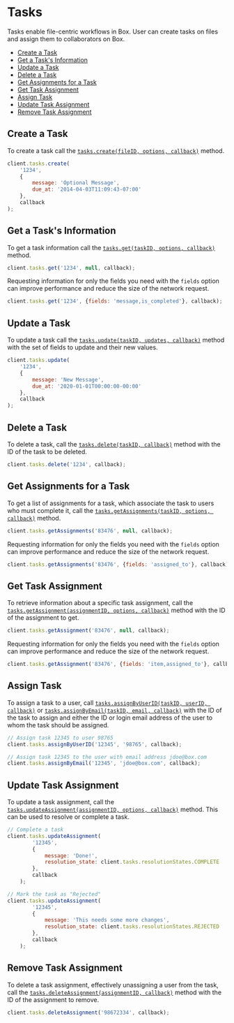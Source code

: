 Tasks
=====

Tasks enable file-centric workflows in Box. User can create tasks on files and assign them to collaborators on Box.

* [Create a Task](#create-a-task)
* [Get a Task's Information](#get-a-tasks-information)
* [Update a Task](#update-a-task)
* [Delete a Task](#delete-a-task)
* [Get Assignments for a Task](#get-assignments-for-a-task)
* [Get Task Assignment](#get-task-assignment)
* [Assign Task](#assign-task)
* [Update Task Assignment](#update-task-assignment)
* [Remove Task Assignment](#remove-task-assignment)

Create a Task
-------------

To create a task call the [`tasks.create(fileID, options, callback)`](http://opensource.box.com/box-node-sdk/jsdoc/Tasks.html#create) method.

```js
client.tasks.create(
	'1234',
	{
		message: 'Optional Message',
		due_at: '2014-04-03T11:09:43-07:00'
	},
	callback
);
```

Get a Task's Information
------------------------

To get a task information call the [`tasks.get(taskID, options, callback)`](http://opensource.box.com/box-node-sdk/jsdoc/Tasks.html#get) method.

```js
client.tasks.get('1234', null, callback);
```

Requesting information for only the fields you need with the `fields` option
can improve performance and reduce the size of the network request.

```js
client.tasks.get('1234', {fields: 'message,is_completed'}, callback);
```

Update a Task
-------------

To update a task call the
[`tasks.update(taskID, updates, callback)`](http://opensource.box.com/box-node-sdk/jsdoc/Tasks.html#update)
method with the set of fields to update and their new values.

```js
client.tasks.update(
	'1234',
	{
		message: 'New Message',
		due_at: '2020-01-01T00:00:00-00:00'
	},
	callback
);
```

Delete a Task
-------------

To delete a task, call the
[`tasks.delete(taskID, callback)`](http://opensource.box.com/box-node-sdk/jsdoc/Tasks.html#delete)
method with the ID of the task to be deleted.

```js
client.tasks.delete('1234', callback);
```

Get Assignments for a Task
--------------------------

To get a list of assignments for a task, which associate the task to users who
must complete it, call the
[`tasks.getAssignments(taskID, options, callback)`](http://opensource.box.com/box-node-sdk/jsdoc/Tasks.html#getAssignments)
method.

```js
client.tasks.getAssignments('83476', null, callback);
```

Requesting information for only the fields you need with the `fields` option
can improve performance and reduce the size of the network request.

```js
client.tasks.getAssignments('83476', {fields: 'assigned_to'}, callback);
```

Get Task Assignment
-------------------

To retrieve information about a specific task assignment, call the
[`tasks.getAssignment(assignmentID, options, callback)`](http://opensource.box.com/box-node-sdk/jsdoc/Tasks.html#getAssignment)
method with the ID of the assignment to get.

```js
client.tasks.getAssignment('83476', null, callback);
```

Requesting information for only the fields you need with the `fields` option
can improve performance and reduce the size of the network request.

```js
client.tasks.getAssignment('83476', {fields: 'item,assigned_to'}, callback);
```

Assign Task
-----------

To assign a task to a user, call
[`tasks.assignByUserID(taskID, userID, callback)`](http://opensource.box.com/box-node-sdk/jsdoc/Tasks.html#assignByUserID)
or
[`tasks.assignByEmail(taskID, email, callback)`](http://opensource.box.com/box-node-sdk/jsdoc/Tasks.html#assignByEmail)
with the ID of the task to assign and either the ID or login email address of the
user to whom the task should be assigned.

```js
// Assign task 12345 to user 98765
client.tasks.assignByUserID('12345', '98765', callback);
```

```js
// Assign task 12345 to the user with email address jdoe@box.com
client.tasks.assignByEmail('12345', 'jdoe@box.com', callback);
```

Update Task Assignment
----------------------

To update a task assignment, call the
[`tasks.updateAssignment(assignmentID, options, callback)`](http://opensource.box.com/box-node-sdk/jsdoc/Tasks.html#updateAssignment)
method.  This can be used to resolve or complete a task.

```js
// Complete a task
client.tasks.updateAssignment(
		'12345',
		{
			message: 'Done!',
			resolution_state: client.tasks.resolutionStates.COMPLETE
		},
		callback
	);
```

```js
// Mark the task as "Rejected"
client.tasks.updateAssignment(
		'12345',
		{
			message: 'This needs some more changes',
			resolution_state: client.tasks.resolutionStates.REJECTED
		},
		callback
	);
```

Remove Task Assignment
----------------------

To delete a task assignment, effectively unassigning a user from the task, call the
[`tasks.deleteAssignment(assignmentID, callback)`](http://opensource.box.com/box-node-sdk/jsdoc/Tasks.html#deleteAssignment)
method with the ID of the assignment to remove.

```js
client.tasks.deleteAssignment('98672334', callback);
```
